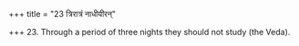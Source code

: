 +++
title = "23 त्रिरात्रं नाधीयीरन्"

+++
23. Through a period of three nights they should not study (the Veda).

